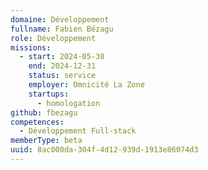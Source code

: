 ```yaml
---
domaine: Développement
fullname: Fabien Bézagu
role: Développement
missions:
  - start: 2024-05-30
    end: 2024-12-31
    status: service
    employer: Omnicité La Zone
    startups:
      - homologation
github: fbezagu
competences:
  - Développement Full-stack
memberType: beta
uuid: 8ac000da-304f-4d12-939d-1913e86074d3
---
```

